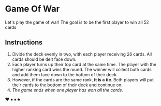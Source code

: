 # Game Of War
Let's play the game of war!
The goal is to be the first player to win all 52 cards

## Instructions
1. Divide the deck evenly in two, with each player receiving 26 cards. All cards should be delt face down.
1. Each player turns up their top card at the same time. The player with the higher ranking card wins the round. The winner will collect both cards and add them face down to the bottom of their deck.
1. However, if the cards are the same rank, **it is a tie**. Both players will put their cards to the bottom of their deck and continue on.
1. _The game ends when one player has won all the cards._

:heart: :spades: :diamonds: :clubs:


